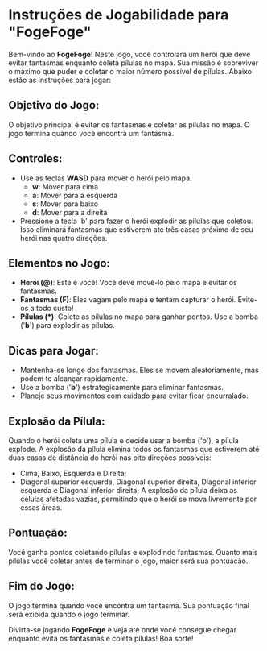 # Instruções de Jogabilidade para "FogeFoge"

Bem-vindo ao **FogeFoge**! Neste jogo, você controlará um herói que deve evitar fantasmas enquanto coleta pílulas no mapa. Sua missão é sobreviver o máximo que puder e coletar o maior número possível de pílulas. Abaixo estão as instruções para jogar:

## Objetivo do Jogo:
O objetivo principal é evitar os fantasmas e coletar as pílulas no mapa.
O jogo termina quando você encontra um fantasma.

## Controles:
- Use as teclas **WASD** para mover o herói pelo mapa.
  - **w**: Mover para cima
  - **a**: Mover para a esquerda
  - **s**: Mover para baixo
  - **d**: Mover para a direita
- Pressione a tecla 'b' para fazer o herói explodir as pilulas que coletou. Isso eliminará fantasmas que estiverem ate três casas próximo de seu herói nas quatro direções.

## Elementos no Jogo:
- **Herói (@)**: Este é você! Você deve movê-lo pelo mapa e evitar os fantasmas.
- **Fantasmas (F)**: Eles vagam pelo mapa e tentam capturar o herói. Evite-os a todo custo!
- **Pílulas (*)**: Colete as pílulas no mapa para ganhar pontos. Use a bomba ('**b**') para explodir as pílulas.

## Dicas para Jogar:
- Mantenha-se longe dos fantasmas. Eles se movem aleatoriamente, mas podem te alcançar rapidamente.
- Use a bomba ('**b**') estrategicamente para eliminar fantasmas.
- Planeje seus movimentos com cuidado para evitar ficar encurralado.

## Explosão da Pílula:
Quando o herói coleta uma pílula e decide usar a bomba ('b'), a pílula explode.
A explosão da pílula elimina todos os fantasmas que estiverem até duas casas de distância do herói nas oito direções possíveis:
- Cima, Baixo, Esquerda e Direita;
- Diagonal superior esquerda, Diagonal superior direita, Diagonal inferior esquerda e Diagonal inferior direita;
A explosão da pílula deixa as células afetadas vazias, permitindo que o herói se mova livremente por essas áreas.

## Pontuação:
Você ganha pontos coletando pílulas e explodindo fantasmas.
Quanto mais pílulas você coletar antes de terminar o jogo, maior será sua pontuação.

## Fim do Jogo:
O jogo termina quando você encontra um fantasma.
Sua pontuação final será exibida quando o jogo terminar.

Divirta-se jogando **FogeFoge** e veja até onde você consegue chegar enquanto evita os fantasmas e coleta pílulas! Boa sorte!
